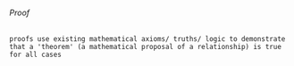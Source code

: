###### Proof
    proofs use existing mathematical axioms/ truths/ logic to demonstrate that a 'theorem' (a mathematical proposal of a relationship) is true for all cases

